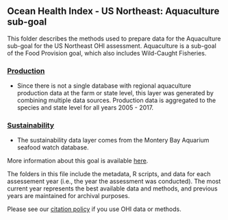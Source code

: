 ## Ocean Health Index - US Northeast: Aquaculture sub-goal

This folder describes the methods used to prepare data for the Aquaculture sub-goal for the US Northeast OHI assessment. Aquaculture is a sub-goal of the Food Provision goal, which also includes Wild-Caught Fisheries.

### [Production](https://ohi-northeast.github.io/ne-prep/prep/mar/production.html)
- Since there is not a single database with regional aquaculture production data at the farm or state level, this layer was generated by combining multiple data sources. Production data is aggregated to the species and state level for all years 2005 - 2017.

### [Sustainability](https://ohi-northeast.github.io/ne-prep/prep/mar/sustainability.html)
- The sustainability data layer comes from the Montery Bay Aquarium seafood watch database.

More information about this goal is available [here](https://github.com/OHI-Northeast/ne-prep/blob/gh-pages/prep/mar/description.md#aquaculture).

The folders in this file include the metadata, R scripts, and data for each assessement year (i.e., the year the assessment was conducted).  The most current year represents the best available data and methods, and previous years are maintained for archival purposes.

Please see our [citation policy](http://ohi-science.org/citation-policy/) if you use OHI data or methods.
